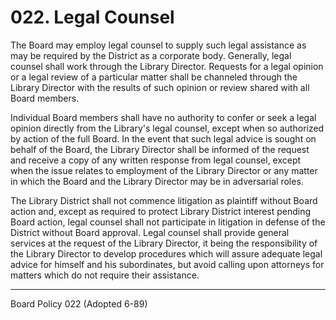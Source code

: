 # 022. Legal Counsel

The Board may employ legal counsel to supply such legal assistance as may be required by the District as a corporate body. Generally, legal counsel shall work through the Library Director. Requests for a legal opinion or a legal review of a particular matter shall be channeled through the Library Director with the results of such opinion or review shared with all Board members.

Individual Board members shall have no authority to confer or seek a legal opinion directly from the Library's legal counsel, except when so authorized by action of the full Board. In the event that such legal advice is sought on behalf of the Board, the Library Director shall be informed of the request and receive a copy of any written response from legal counsel, except when the issue relates to employment of the Library Director or any matter in which the Board and the Library Director may be in adversarial roles.

The Library District shall not commence litigation as plaintiff without Board action and, except as required to protect Library District interest pending Board action, legal counsel shall not participate in litigation in defense of the District without Board approval. Legal counsel shall provide general services at the request of the Library Director, it being the responsibility of the Library Director to develop procedures which will assure adequate legal advice for himself and his subordinates, but avoid calling upon attorneys for matters which do not require their assistance.

---

Board Policy 022 (Adopted 6-89)
